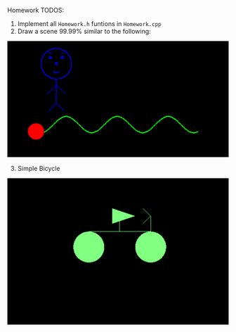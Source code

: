 Homework TODOS:

1. Implement all `Homework.h` funtions in `Homework.cpp`
2. Draw a scene 99.99% similar to the following:

![run](res/demo.gif)

3. Simple Bicycle 

![bicycle](res/bicycle.png)